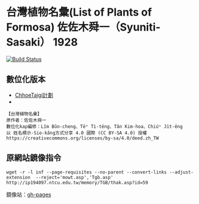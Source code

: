 # 台灣植物名彙(List of Plants of Formosa) 佐佐木舜一（Syuniti-Sasaki） 1928 
[![Build Status](https://travis-ci.org/Taiwanese-Corpus/Syuniti-Sasaki_1928_List-of-Plants-of-Formosa.svg?branch=master)](https://travis-ci.org/Taiwanese-Corpus/Syuniti-Sasaki_1928_List-of-Plants-of-Formosa)

## 數位化版本
- [ChhoeTaigi計劃](https://github.com/ChhoeTaigi/ChhoeTaigiDatabase#9-%E5%8F%B0%E7%81%A3%E6%A4%8D%E7%89%A9%E5%90%8D%E5%BD%99)
- 
```
【台灣植物名彙】
原作者：佐佐木舜一
數位化kap編修：Lîm Bûn-cheng、Tēⁿ Tì-têng、Tân Kim-hoa、Chiúⁿ Ji̍t-êng
以 姓名標示-Sio-kâng方式分享 4.0 國際 (CC BY-SA 4.0) 授權
https://creativecommons.org/licenses/by-sa/4.0/deed.zh_TW
```

## 原網站鏡像指令
```
wget -r -l inf --page-requisites --no-parent --convert-links --adjust-extension  --reject='mowt.asp','Tgb.asp' http://ip194097.ntcu.edu.tw/memory/TGB/thak.asp?id=59
```
鏡像站：[gh-pages](https://taiwanese-corpus.github.io/Syuniti-Sasaki_1928_List-of-Plants-of-Formosa/memory/TGB/thak.asp%3Fid=59.html)
